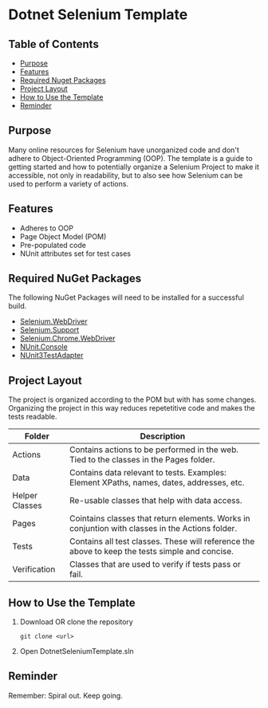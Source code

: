 # Dotnet Selenium Template

## Table of Contents
* [Purpose](#)
* [Features](#features)
* [Required Nuget Packages](#required-nuget-packages)
* [Project Layout](#project-layout)
* [How to Use the Template](#how-to-use-the-template)
* [Reminder](#reminder)

## Purpose
Many online resources for Selenium have unorganized code and don't adhere to Object-Oriented Programming (OOP). The template is a guide to getting started and how to potentially organize a Selenium Project to make it accessible, not only in readability, but to also see how Selenium can be used to perform a variety of actions. 

## Features
  - Adheres to OOP
  - Page Object Model (POM)
  - Pre-populated code
  - NUnit attributes set for test cases


## Required NuGet Packages
The following NuGet Packages will need to be installed for a successful build. 

* [Selenium.WebDriver](https://www.nuget.org/packages/Selenium.WebDriver/)
* [Selenium.Support](https://www.nuget.org/packages/Selenium.Support/3.141.0/)
* [Selenium.Chrome.WebDriver](https://www.nuget.org/packages/Selenium.Chrome.WebDriver/2.45.0/)
* [NUnit.Console](https://www.nuget.org/packages/NUnit.Console/3.10.0/)
* [NUnit3TestAdapter](https://www.nuget.org/packages/NUnit3TestAdapter/3.13.0/)


## Project Layout
The project is organized according to the POM but with has some changes. Organizing the project in this way reduces repetetitive code and makes the tests readable. 

| Folder         | Description   
| -------------  |-------------
| Actions        | Contains actions to be performed in the web. Tied to the classes in the Pages folder.
| Data           | Contains data relevant to tests. Examples: Element XPaths, names, dates, addresses, etc.     
| Helper Classes | Re-usable classes that help with data access.
| Pages          | Cointains classes that return elements. Works in conjuntion with classes in the Actions folder.
| Tests          | Contains all test classes. These will reference the above to keep the tests simple and concise. 
|Verification    | Classes that are used to verify if tests pass or fail. 

## How to Use the Template

1. Download OR clone the repository 

      ``git clone <url>``
    
2. Open DotnetSeleniumTemplate.sln 

## Reminder
Remember: Spiral out. Keep going.

